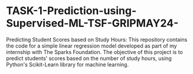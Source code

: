 # TASK-1-Prediction-using-Supervised-ML-TSF-GRIPMAY24-
Predicting Student Scores based on Study Hours: This repository contains the code for a simple linear regression model developed as part of my internship with The Sparks Foundation. The objective of this project is to predict students' scores based on the number of study hours, using Python's Scikit-Learn library for machine learning.
